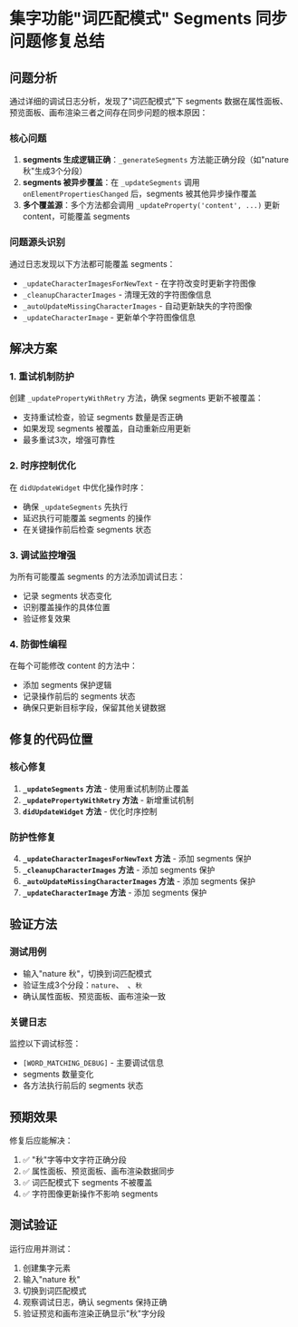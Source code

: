 # 集字功能"词匹配模式" Segments 同步问题修复总结

## 问题分析

通过详细的调试日志分析，发现了"词匹配模式"下 segments 数据在属性面板、预览面板、画布渲染三者之间存在同步问题的根本原因：

### 核心问题
1. **segments 生成逻辑正确**：`_generateSegments` 方法能正确分段（如"nature 秋"生成3个分段）
2. **segments 被异步覆盖**：在 `_updateSegments` 调用 `onElementPropertiesChanged` 后，segments 被其他异步操作覆盖
3. **多个覆盖源**：多个方法都会调用 `_updateProperty('content', ...)` 更新 content，可能覆盖 segments

### 问题源头识别
通过日志发现以下方法都可能覆盖 segments：
- `_updateCharacterImagesForNewText` - 在字符改变时更新字符图像
- `_cleanupCharacterImages` - 清理无效的字符图像信息
- `_autoUpdateMissingCharacterImages` - 自动更新缺失的字符图像
- `_updateCharacterImage` - 更新单个字符图像信息

## 解决方案

### 1. 重试机制防护
创建 `_updatePropertyWithRetry` 方法，确保 segments 更新不被覆盖：
- 支持重试检查，验证 segments 数量是否正确
- 如果发现 segments 被覆盖，自动重新应用更新
- 最多重试3次，增强可靠性

### 2. 时序控制优化
在 `didUpdateWidget` 中优化操作时序：
- 确保 `_updateSegments` 先执行
- 延迟执行可能覆盖 segments 的操作
- 在关键操作前后检查 segments 状态

### 3. 调试监控增强
为所有可能覆盖 segments 的方法添加调试日志：
- 记录 segments 状态变化
- 识别覆盖操作的具体位置
- 验证修复效果

### 4. 防御性编程
在每个可能修改 content 的方法中：
- 添加 segments 保护逻辑
- 记录操作前后的 segments 状态
- 确保只更新目标字段，保留其他关键数据

## 修复的代码位置

### 核心修复
1. **`_updateSegments` 方法** - 使用重试机制防止覆盖
2. **`_updatePropertyWithRetry` 方法** - 新增重试机制
3. **`didUpdateWidget` 方法** - 优化时序控制

### 防护性修复
4. **`_updateCharacterImagesForNewText` 方法** - 添加 segments 保护
5. **`_cleanupCharacterImages` 方法** - 添加 segments 保护  
6. **`_autoUpdateMissingCharacterImages` 方法** - 添加 segments 保护
7. **`_updateCharacterImage` 方法** - 添加 segments 保护

## 验证方法

### 测试用例
- 输入"nature 秋"，切换到词匹配模式
- 验证生成3个分段：`nature`、` `、`秋`
- 确认属性面板、预览面板、画布渲染一致

### 关键日志
监控以下调试标签：
- `[WORD_MATCHING_DEBUG]` - 主要调试信息
- segments 数量变化
- 各方法执行前后的 segments 状态

## 预期效果

修复后应能解决：
1. ✅ "秋"字等中文字符正确分段
2. ✅ 属性面板、预览面板、画布渲染数据同步
3. ✅ 词匹配模式下 segments 不被覆盖
4. ✅ 字符图像更新操作不影响 segments

## 测试验证

运行应用并测试：
1. 创建集字元素
2. 输入"nature 秋"
3. 切换到词匹配模式
4. 观察调试日志，确认 segments 保持正确
5. 验证预览和画布渲染正确显示"秋"字分段
